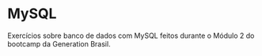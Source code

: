 # MySQL
Exercícios sobre banco de dados com MySQL feitos durante o Módulo 2 do bootcamp da Generation Brasil.
